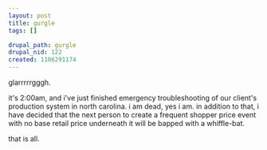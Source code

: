 ```yaml
--- 
layout: post
title: gurgle
tags: []

drupal_path: gurgle
drupal_nid: 122
created: 1106291174
---
```

glarrrrrgggh.

it's 2:00am, and i've just finished emergency troubleshooting of our client's production system in north carolina. i am dead, yes i am. in addition to that, i have decided that the next person to create a frequent shopper price event with no base retail price underneath it will be bapped with a whiffle-bat.

that is all. 
